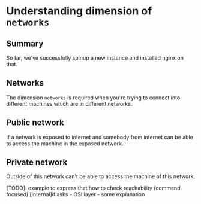 # Understanding dimension of `networks`

## Summary
So far, we've successfully spinup a new instance and installed nginx on that.

## Networks
The dimension `networks` is required when you're trying to connect into different machines which are in different networks.

## Public network
If a network is exposed to internet and somebody from internet can be able to access the machine in the exposed network.

## Private network
Outside of this network can't be able to access the machine of this network.


[TODO]: example to express that how to check reachability (command focused)
[internal]if asks - OSI layer - some explanation